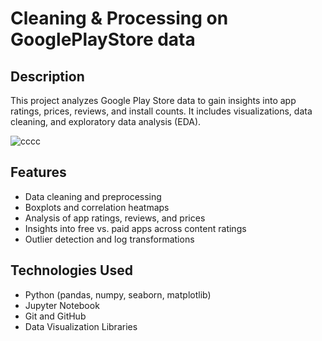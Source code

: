 # Cleaning & Processing on GooglePlayStore data


## Description
This project analyzes Google Play Store data to gain insights into app ratings, prices, reviews, and install counts. It includes visualizations, data cleaning, and exploratory data analysis (EDA).

![cccc](https://github.com/user-attachments/assets/e66c3237-32e8-478f-8ca9-993f64bc7f64)




## Features
- Data cleaning and preprocessing
- Boxplots and correlation heatmaps
- Analysis of app ratings, reviews, and prices
- Insights into free vs. paid apps across content ratings
- Outlier detection and log transformations


## Technologies Used
- Python (pandas, numpy, seaborn, matplotlib)
- Jupyter Notebook
- Git and GitHub
- Data Visualization Libraries
